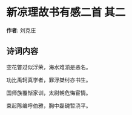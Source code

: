 # 新凉理故书有感二首  其二

**作者**: 刘克庄

## 诗词内容

空花瞥过似浮荣，海水难湔是恶名。

功比禹轲真学者，罪浮桀纣亦书生。

国师族覆惭家训，太尉朝危悔宦情。

束起陈编呼伯雅，胸中磊磈暂浇平。

